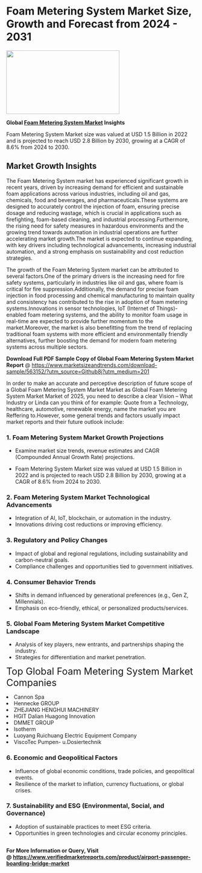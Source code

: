 <H1>Foam Metering System Market Size, Growth and Forecast from 2024 - 2031</H1><img class="aligncenter size-medium wp-image-584254" src="https://thirdeyenews.in/wp-content/uploads/2024/09/Global-Market-Research-300x168.jpeg" alt="" width="300" height="168" /><p><strong>Global&nbsp;<a href="https://www.marketsizeandtrends.com/download-sample/563152/?utm_source=Github8j?utm_medium=201">Foam Metering System Market</a> Insights</strong></p><p>Foam Metering System Market size was valued at USD 1.5 Billion in 2022 and is projected to reach USD 2.8 Billion by 2030, growing at a CAGR of 8.6% from 2024 to 2030.</p><p><h2>Market Growth Insights</h2> <p>The Foam Metering System market has experienced significant growth in recent years, driven by increasing demand for efficient and sustainable foam applications across various industries, including oil and gas, chemicals, food and beverages, and pharmaceuticals.These systems are designed to accurately control the injection of foam, ensuring precise dosage and reducing wastage, which is crucial in applications such as firefighting, foam-based cleaning, and industrial processing.Furthermore, the rising need for safety measures in hazardous environments and the growing trend towards automation in industrial operations are further accelerating market growth.The market is expected to continue expanding, with key drivers including technological advancements, increasing industrial automation, and a strong emphasis on sustainability and cost reduction strategies.</p> <p>The growth of the Foam Metering System market can be attributed to several factors.One of the primary drivers is the increasing need for fire safety systems, particularly in industries like oil and gas, where foam is critical for fire suppression.Additionally, the demand for precise foam injection in food processing and chemical manufacturing to maintain quality and consistency has contributed to the rise in adoption of foam metering systems.Innovations in sensor technologies, IoT (Internet of Things)-enabled foam metering systems, and the ability to monitor foam usage in real-time are expected to provide further momentum to the market.Moreover, the market is also benefitting from the trend of replacing traditional foam systems with more efficient and environmentally friendly alternatives, further boosting the demand for modern foam metering systems across multiple sectors.</p> <p><span class=""><strong>Download Full PDF Sample Copy of Global Foam Metering System Market Report</strong> @ <a href="https://www.marketsizeandtrends.com/download-sample/563152/?utm_source=Github8j?utm_medium=201" target="_blank">https://www.marketsizeandtrends.com/download-sample/563152/?utm_source=Github8j?utm_medium=201</a></span></p><p>In order to make an accurate and perceptive description of future scope of a Global&nbsp;Foam Metering System Market Market as Global&nbsp;Foam Metering System Market Market of 2025, you need to describe a clear Vision &ndash; What Industry or Linda can you think of for example: Quote from a Technology, healthcare, automotive, renewable energy, name the market you are Reffering to.However, some general trends and factors usually impact market reports and their future outlook include:</p><h3>1.&nbsp;<strong>Foam Metering System Market Growth Projections</strong></h3><ul><li>Examine market size trends, revenue estimates and CAGR (Compounded Annual Growth Rate) projections.</li><li><p>Foam Metering System Market size was valued at USD 1.5 Billion in 2022 and is projected to reach USD 2.8 Billion by 2030, growing at a CAGR of 8.6% from 2024 to 2030.</p></li></ul><h3>2.&nbsp;<strong>Foam Metering System Market Technological Advancements</strong></h3><ul><li>Integration of AI, IoT, blockchain, or automation in the industry.</li><li>Innovations driving cost reductions or improving efficiency.</li></ul><h3>3.&nbsp;<strong>Regulatory and Policy Changes</strong></h3><ul><li>Impact of global and regional regulations, including sustainability and carbon-neutral goals.</li><li>Compliance challenges and opportunities tied to government initiatives.</li></ul><h3>4.&nbsp;<strong>Consumer Behavior Trends</strong></h3><ul><li>Shifts in demand influenced by generational preferences (e.g., Gen Z, Millennials).</li><li>Emphasis on eco-friendly, ethical, or personalized products/services.</li></ul><h3>5.&nbsp;<strong>Global Foam Metering System Market Competitive Landscape</strong></h3><ul><li>Analysis of key players, new entrants, and partnerships shaping the industry.</li><li>Strategies for differentiation and market penetration.</li></ul><p data-pm-slice="1 1 []"><span style="color: inherit; font-family: inherit; font-size: 25px;">Top Global Foam Metering System Market Companies</span></p><div class="" data-test-id=""><p><li>Cannon Spa</li><li> Hennecke GROUP</li><li> ZHEJIANG HENGHUI MACHINERY</li><li> HGIT Dalian Huagong Innovation</li><li> DMMET GROUP</li><li> Isotherm</li><li> Luoyang Ruichuang Electric Equipment Company</li><li> ViscoTec Pumpen- u.Dosiertechnik</li></p></div><h3>6.&nbsp;<strong>Economic and Geopolitical Factors</strong></h3><ul><li>Influence of global economic conditions, trade policies, and geopolitical events.</li><li>Resilience of the market to inflation, currency fluctuations, or global crises.</li></ul><h3>7.&nbsp;<strong>Sustainability and ESG (Environmental, Social, and Governance)</strong></h3><ul><li>Adoption of sustainable practices to meet ESG criteria.</li><li>Opportunities in green technologies and circular economy principles.</li></ul><h2><strong style="font-size: 14px;">For More Information or Query, Visit @&nbsp;</strong><a style="background-color: #ffffff; font-size: 14px;" href="https://www.marketsizeandtrends.com/report/foam-metering-system-market/" target="_blank">https://www.verifiedmarketreports.com/product/airport-passenger-boarding-bridge-market</a></h2>